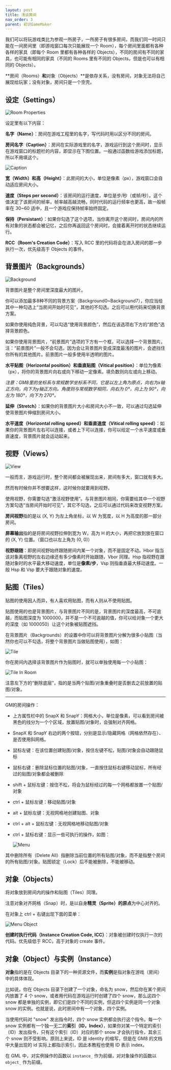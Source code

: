 ```yaml
---
layout: post
title: 浅谈房间
nav_order: 3
parent: 初识GameMaker
---
```


我们可以将玩游戏类比为参观一所房子，一所房子有很多房间，而我们同一时间只能在一间房间里（即游戏窗口每次只能展现一个 Room），每个房间里面都有各种各样的家具（即每个 Room 里都有各种各样的 Objects），不同的房间有不同的家具，也可能有相同的家具（不同的 Rooms 里有不同的 Objects，但是也可以有相同的 Objects）。

**房间（Rooms）**和**对象（Objects）**是依存关系，没有房间，对象无法将自己展现给玩家；没有对象，房间只是一个空壳。

## 设定（Settings）

![Room Properties](/assets/images/start/room_properties.png)

设定里有以下内容：

**名字（Name）**：房间在游戏工程里的名字，写代码时用以区分不同的房间。

**房间名字（Caption）**：房间在实际游戏里的名字，游戏运行到这个房间时，显示在游戏窗口的标题栏的内容，即显示在下图位置。一般通过函数给游戏添加标题，所以不用填这个。

![Caption](/assets/images/start/caption.png)

**宽（Width）**和**高（Height）**：此房间的大小，单位是像素（px），游戏窗口会自动适应房间大小。

**速度（Steps per second）**：该房间的运行速度，单位是步/秒（或帧/秒）。这个值决定了该房间的帧率，帧率越高越流畅，同时代码的运行频率也更高，故一般帧率在 30~60 适中，且一个游戏应保持帧率始终固定。

**保持（Persistant）**：如果你勾选了这个选项，当你离开这个房间时，房间内的所有对象的状态都会被记忆，之后你再返回这个房间时，会接着离开时的状态继续运行。

**RCC（Room\'s Creation Code）**：写入 RCC 里的代码将会在进入房间的那一步执行一次，优先级高于 Objects 的事件。

## 背景图片（Backgrounds）

![Background](/assets/images/start/background.png)

背景图片是整个房间里深度最大的图片。

你可以添加最多8种不同的背景方案（Background0\~Background7），你应当给其中一种勾选上“当房间开始时可见”，其他的不勾选。之后可以用代码来切换背景方案。

如果你使用纯色背景，可以勾选“使用背景颜色”，然后在该选项右下方的“颜色”选择背景颜色。

如果你使用背景图片，“前景图片”选项的下方有一个框，可以选择一个背景图片。注：“前景图片”一般不会勾选，因为会让背景图片变成深度最浅的图片，会遮挡住你所有的其他图片。前景图片一般多使用半透明的图片。

**水平贴图（Horizontal position）**和**垂直贴图（Vitical position）**：单位为像素（px），将你的背景图片向右或向下移动一定像素。填负数则向左或向上移动。

*注意：GM8里的坐标系与常规数学坐标系不同，它是以左上角为原点，向右为x轴正方向，向下为y轴正方向。角度则与常规数学相同，向右为 0°，向上为 90°，向左为 180°，向下为 270°。*

**延伸（Stretch）**：如果你的背景图片大小和房间大小不一致，可以通过勾选延伸使背景图片伸缩到房间大小。

**水平速度（Horizontal rolling speed）**和**垂直速度（Vitical rolling speed）**：如果你的背景图片左右可以连接，或者上下可以连接，你可以给定一个水平速度或垂直速度，背景图片就会运动起来。

## 视野（Views）

![View](/assets/images/start/view.png)

一般而言，游戏运行时，整个房间都会被展现出来，房间有多大，窗口就有多大。

然而有时候你并不想要这样，这时候你就要用到视野。

使用视野，你需要勾选“激活视野使用”。与背景图片相同，你需要给其中一个视野方案勾选“当房间开始时可见”，其它不勾选，之后可以通过代码来改变视野方案。

**房间视野**指的是以 (X, Y) 为左上角坐标，以 W 为宽度，以 H 为高度的那一部分房间。

**屏幕输出**指的是将房间视野拉伸到宽为 W，高为 H 的大小，再把它放到放在窗口的 (X, Y) 位置。（窗口也以左上角为 (0, 0)）

**视野跟随**：即房间视野始终跟随房间内某一个对象，而不是固定不动。Hbor 指当该对象离视野的左右边缘还有多少像素时开始跟随，Vbor 同理。Hsp 指视野在跟随对象时的水平最大移动速度，单位是**像素/步**，Vsp 则指垂直最大移动速度。一般 Hsp 和 Vsp 要大于跟随对象的速度。

## 贴图（Tiles）

贴图的使用因人而异，有人喜欢用贴图，而有人则从不使用贴图。

贴图使用的也是背景图片，与背景图片不同的是，背景图片的深度最高，不可逾越，而贴图深度为 1000000，并不是一个不可逾越的值，你可以给对象一个更大的深度（如 1000050）让这个对象被贴图遮挡。

在背景图片（Backgrounds）的设置中你可以将背景图片分解为很多小贴图（当然你也可以不勾选，将整个背景图片当做贴图使用），如图：

![Tile](/assets/images/start/tile.png)

你在房间内选择该背景图片作为贴图时，就可以单独使用每一个小贴图：

![Tile In Room](/assets/images/start/tile_in_room.png)

注意左下方的“删除底层”，指的是当两个贴图/对象重叠时是否删去之前放置的贴图/对象。

---

GM的房间操作：

* 上方属性栏中的 SnapX 和 SnapY：网格大小，单位是像素，可以看到房间被黑色的线分为一个个区域，放置贴图/对象时，会强制对齐网格。
* SnapX 和 SnapY 右边的两个按钮，分别是显示/隐藏网格（网格依然存在）、是否使用斜网格。
* 鼠标左键：在该位置创建贴图/对象，按住左键不松，贴图/对象会自动跟随鼠标
* 鼠标右键：删除鼠标位置的贴图/对象，一直按住鼠标右键移动鼠标，所有经过的贴图/对象都会被删除
* shift + 鼠标左键：按住不松，将会为鼠标经过的每一个网格都放置一个贴图/对象
* ctrl + 鼠标左键：移动贴图/对象
* alt + 鼠标左键：无视网格地创建贴图、对象
* ctrl + alt + 鼠标左键：无视网格地移动贴图/对象
* ctrl + 鼠标右键：显示一些可执行的操作，如图：

  ![Menu](/assets/images/start/menu.jpg)

其中删除所有（Delete All）指删除当前位置的所有贴图/对象，而不是指整个房间的所有贴图/对象。贴图锁定（Lock）后不能被删除，不能被移动。

## 对象（Objects）

将对象放到房间内的操作和贴图（Tiles）同理。

注意对象对齐网格（Snap）时，是以自身**精灵（Sprite）的原点**为中心对齐的。

在对象上 ctrl + 右键出现下面的菜单：

![Menu Object](/assets/images/start/menu_object.jpg)

**创建时执行代码（Instance Creation Code, ICC）**：对象被创建时仅执行一次的代码。优先级低于 RCC，高于对象的 create 事件。

## 对象（Object）与实例（Instance）

**对象**指的是在 Objects 目录下的一种资源文件，而**实例**是指对象在游戏（房间）中的具体体现。

比如说，你在 Objects 目录下创建了一个对象，命名为 snow，然后你在某个房间内放置了 4 个 snow，或者用代码在游戏运行时创建了四个 snow，那么这四个 snow 都是单独的实例，即它们是四个不同的实例，但这四个实例是同一个对象 snow 的实例。也就是说，此时房间中有一个对象，四个实例。

当使用代码对 "snow" 发出指令时，四个 snow 实例都会执行这个指令。每一个 snow 实例都有一个独一无二的**索引（ID，Index）**，如果你对某一个特定的索引（ID）发出指令，只有这个索引（ID）对应的那个 snow 才会执行指令，其余三个 snow 则不受影响。原则上来说，ID 是 identity 的缩写，但是在 GM8 的文档中大量出现的 id 实际上都指示索引，因此本教程也使用 ID 表示 index。

在 GML 中，对实例操作的函数以 `instance_` 作为前缀，对对象操作的函数以 `object_` 作为前缀。
